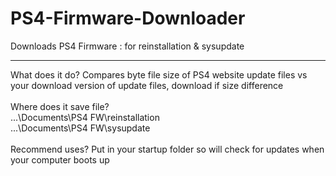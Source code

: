 # PS4-Firmware-Downloader
Downloads PS4 Firmware : for reinstallation & sysupdate
<hr>
What does it do? Compares byte file size of PS4 website update files vs your download version of update files, download if size difference<br>
<br>
Where does it save file?<br>
...\Documents\PS4 FW\reinstallation<br>
...\Documents\PS4 FW\sysupdate<br>
<br>
Recommend uses? Put in your startup folder so will check for updates when your computer boots up
